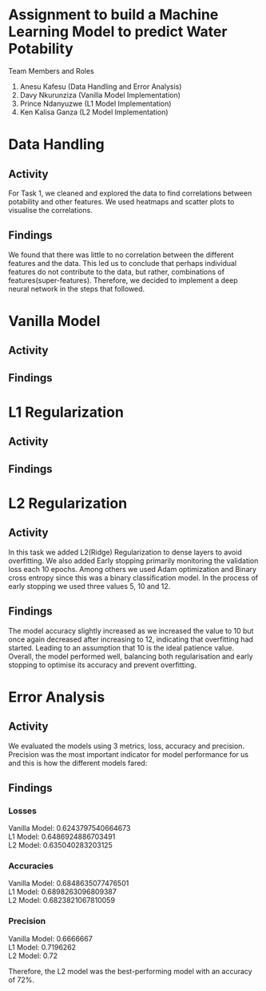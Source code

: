 # Assignment to build a Machine Learning Model to predict Water Potability

Team Members and Roles
1. Anesu Kafesu (Data Handling and Error Analysis)
2. Davy Nkurunziza (Vanilla Model Implementation)
3. Prince Ndanyuzwe (L1 Model Implementation)
4. Ken Kalisa Ganza (L2 Model Implementation)

# Data Handling

## Activity
For Task 1, we cleaned and explored the data to find correlations between potability and other features. We used heatmaps and scatter plots to visualise the correlations.

## Findings
We found that there was little to no correlation between the different features and the data. This led us to conclude that perhaps individual features do not contribute to the data, but rather, combinations of features(super-features). Therefore, we decided to implement a deep neural network in the steps that followed.

# Vanilla Model
## Activity

## Findings

# L1 Regularization
## Activity

## Findings


# L2 Regularization
## Activity
In this task we added L2(Ridge) Regularization to dense layers to avoid overfitting. We also added Early stopping primarily monitoring the validation loss each 10 epochs. Among others we used Adam optimization and Binary cross entropy since this was a binary classification model. In the process of early stopping we used three values 5, 10 and 12.

## Findings
The model accuracy slightly increased as we increased the value to 10 but once again decreased after increasing to 12, indicating that overfitting had started. Leading to an assumption that 10 is the ideal patience value. Overall, the model performed well, balancing both regularisation and early stopping to optimise its accuracy and prevent overfitting.

# Error Analysis
## Activity
We evaluated the models using 3 metrics, loss, accuracy and precision. Precision was the most important indicator for model performance for us and this is how the different models fared:

## Findings
### Losses
Vanilla Model: 0.6243797540664673  
L1 Model: 0.6486924886703491  
L2 Model: 0.635040283203125  

### Accuracies
Vanilla Model: 0.6848635077476501  
L1 Model: 0.6898263096809387  
L2 Model: 0.6823821067810059  

### Precision
Vanilla Model: 0.6666667  
L1 Model: 0.7196262  
L2 Model: 0.72  

Therefore, the L2 model was the best-performing model with an accuracy of 72%.
